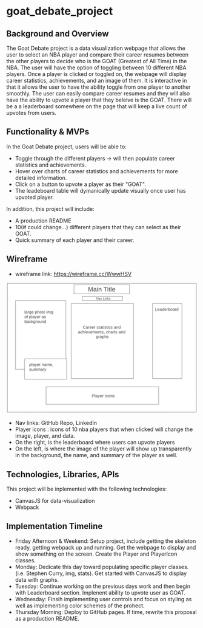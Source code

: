 # goat_debate_project

## Background and Overview
The Goat Debate project is a data visualization webpage that allows the user to select an NBA player and compare their career resumes between the other players to decide who is the GOAT (Greatest of All Time) in the NBA. The user will have the option of toggling between 10 different NBA players. Once a player is clicked or toggled on, the webpage will display career statistics, achievements, and an image of them. It is interactive in that it allows the user to have the ability toggle from one player to another smoothly. The user can easily compare career resumes and they will also have the ability to upvote a player that they beleive is the GOAT. There will be a a leaderboard somewhere on the page that will keep a live count of upvotes from users.

## Functionality & MVPs
In the Goat Debate project, users will be able to:
* Toggle through the different players -> will then populate career statistics and achievements.
* Hover over charts of career statistics and achievements for more detailed information.
* Click on a button to upvote a player as their "GOAT". 
* The leadeboard table will dymanically update visually once user has upvoted player.

In addition, this project will include:
* A production README
* 10(# could change...) different players that they can select as their GOAT.
* Quick summary of each player and their career.

## Wireframe
* wireframe link: https://wireframe.cc/WwwHSV
<img src="./src/img/wireframe.png">

* Nav links: GitHub Repo, LinkedIn
* Player icons : icons of 10 nba players that when clicked will change the image, player, and data.
* On the right, is the leaderboard where users can upvote players
* On the left, is where the image of the player will show up transparently in the background, the name, and summary of the player as well.

## Technologies, Libraries, APIs
This project will be inplemented with the following technologies:
* CanvasJS for data-visualization
* Webpack

## Implementation Timeline
* Friday Afternoon & Weekend: Setup project, include getting the skeleton ready, getting webpack up and running. Get the webpage to display and show something on the screen. Create the Player and PlayerIcon classes.
* Monday: Dedicate this day toward populating specific player classes. (i.e. Stephen Curry, img, stats). Get started with CanvasJS to display data with graphs.
* Tuesday: Continue working on the previous days work and then begin with Leaderboard section. Implenent ability to upvote user as GOAT.
* Wednesday: Finsih implementing user controls and focus on styling as well as implementing color schemes of the prohect.
* Thursday Morning: Deploy to GitHub pages. If time, rewrite this proposal as a production README.



